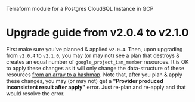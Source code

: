 Terraform module for a Postgres CloudSQL Instance in GCP

# Upgrade guide from v2.0.4 to v2.1.0

First make sure you've planned & applied `v2.0.4`. Then, upon upgrading from `v2.0.4` to `v2.1.0`, you may (or may not) see a plan that destroys & creates an equal number of `google_project_iam_member` resources. It is OK to apply these changes as it will only change the data-structure of these resources [from an array to a hashmap](https://github.com/airasia/terraform-google-external_access/wiki/The-problem-of-%22shifting-all-items%22-in-an-array). Note that, after you plan & apply these changes, you may (or may not) get a **"Provider produced inconsistent result after apply"** error. Just re-plan and re-apply and that would resolve the error.
